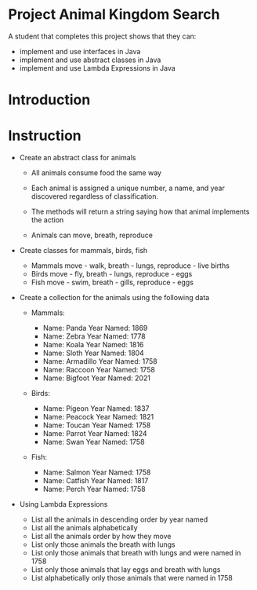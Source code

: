 # Project Animal Kingdom Search

A student that completes this project shows that they can:
* implement and use interfaces in Java
* implement and use abstract classes in Java
* implement and use Lambda Expressions in Java

# Introduction

# Instruction

* Create an abstract class for animals
    * All animals consume food the same way
    * Each animal is assigned a unique number, a name, and year discovered regardless of classification.

    * The methods will return a string saying how that animal implements the action
    * Animals can move, breath, reproduce
 
* Create classes for mammals, birds, fish
    * Mammals move - walk, breath - lungs, reproduce - live births
    * Birds move - fly, breath - lungs, reproduce - eggs
    * Fish move - swim, breath - gills, reproduce - eggs

* Create a collection for the animals using the following data
    * Mammals:
        * Name: Panda      Year Named: 1869
        * Name: Zebra      Year Named: 1778
        * Name: Koala      Year Named: 1816
        * Name: Sloth      Year Named: 1804
        * Name: Armadillo  Year Named: 1758
        * Name: Raccoon    Year Named: 1758
        * Name: Bigfoot    Year Named: 2021

    * Birds:
        * Name: Pigeon  Year Named: 1837
        * Name: Peacock Year Named: 1821
        * Name: Toucan  Year Named: 1758
        * Name: Parrot  Year Named: 1824
        * Name: Swan    Year Named: 1758

    * Fish:		
        * Name: Salmon  Year Named: 1758
        * Name: Catfish Year Named: 1817
        * Name: Perch   Year Named: 1758

* Using Lambda Expressions

    * List all the animals in descending order by year named
    * List all the animals alphabetically
    * List all the animals order by how they move
    * List only those animals the breath with lungs
    * List only those animals that breath with lungs and were named in 1758
    * List only those animals that lay eggs and breath with lungs
    * List alphabetically only those animals that were named in 1758 

